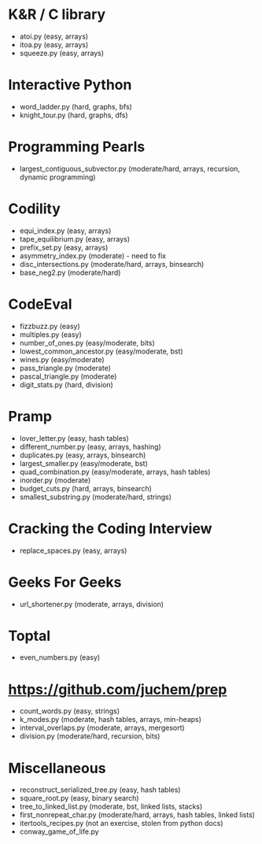 K&R / C library
===============

* atoi.py (easy, arrays)
* itoa.py (easy, arrays)
* squeeze.py (easy, arrays)

Interactive Python
==================

* word_ladder.py (hard, graphs, bfs)
* knight_tour.py (hard, graphs, dfs)

Programming Pearls
==================

* largest_contiguous_subvector.py (moderate/hard, arrays, recursion, dynamic programming)

Codility
========

* equi_index.py (easy, arrays)
* tape_equilibrium.py (easy, arrays)
* prefix_set.py (easy, arrays)
* asymmetry_index.py (moderate) - need to fix
* disc_intersections.py (moderate/hard, arrays, binsearch)
* base_neg2.py (moderate/hard)

CodeEval
========

* fizzbuzz.py (easy)
* multiples.py (easy)
* number_of_ones.py (easy/moderate, bits)
* lowest_common_ancestor.py (easy/moderate, bst)
* wines.py (easy/moderate)
* pass_triangle.py (moderate)
* pascal_triangle.py (moderate)
* digit_stats.py (hard, division)

Pramp
=====

* lover_letter.py (easy, hash tables)
* different_number.py (easy, arrays, hashing)
* duplicates.py (easy, arrays, binsearch)
* largest_smaller.py (easy/moderate, bst)
* quad_combination.py (easy/moderate, arrays, hash tables)
* inorder.py (moderate)
* budget_cuts.py (hard, arrays, binsearch)
* smallest_substring.py (moderate/hard, strings)

Cracking the Coding Interview
=============================

* replace_spaces.py (easy, arrays)

Geeks For Geeks
===============

* url_shortener.py (moderate, arrays, division)

Toptal
======

* even_numbers.py (easy)

https://github.com/juchem/prep
==============================

* count_words.py (easy, strings)
* k_modes.py (moderate, hash tables, arrays, min-heaps)
* interval_overlaps.py (moderate, arrays, mergesort)
* division.py (moderate/hard, recursion, bits)

Miscellaneous
=============

* reconstruct_serialized_tree.py (easy, hash tables)
* square_root.py (easy, binary search)
* tree_to_linked_list.py (moderate, bst, linked lists, stacks)
* first_nonrepeat_char.py (moderate/hard, arrays, hash tables, linked lists)
* itertools_recipes.py (not an exercise, stolen from python docs)
* conway_game_of_life.py
